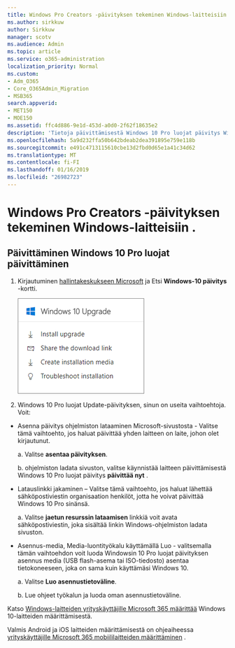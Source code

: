```yaml
---
title: Windows Pro Creators -päivityksen tekeminen Windows-laitteisiin .
ms.author: sirkkuw
author: Sirkkuw
manager: scotv
ms.audience: Admin
ms.topic: article
ms.service: o365-administration
localization_priority: Normal
ms.custom:
- Adm_O365
- Core_O365Admin_Migration
- MSB365
search.appverid:
- MET150
- MOE150
ms.assetid: ffc4d886-9e1d-453d-a0d0-2f62f18635e2
description: 'Tietoja päivittämisestä Windows 10 Pro luojat päivitys Windows-laitteet. '
ms.openlocfilehash: 5a9d232ffa50b642bdeab2dea391895e759e118b
ms.sourcegitcommit: e491c4713115610cbe13d2fbd0d65e1a41c34d62
ms.translationtype: MT
ms.contentlocale: fi-FI
ms.lasthandoff: 01/16/2019
ms.locfileid: "26982723"
---
```

# <a name="upgrade-windows-devices-to-windows-pro-creators-update"></a>Windows Pro Creators -päivityksen tekeminen Windows-laitteisiin .

## <a name="upgrade-to-windows-10-pro-creators-update"></a>Päivittäminen Windows 10 Pro luojat päivittäminen

1. Kirjautuminen [hallintakeskukseen Microsoft](https://portal.office.com/adminportal/home) ja Etsi **Windows-10 päivitys** -kortti. 
    
    ![Windows-10 päivitys kortin admin Centerissä.](media/066f47bf-7b88-4fea-8fd0-82798ea66716.png)
  
2. Windows 10 Pro luojat Update-päivityksen, sinun on useita vaihtoehtoja. Voit:
    
- Asenna päivitys ohjelmiston lataaminen Microsoft-sivustosta - Valitse tämä vaihtoehto, jos haluat päivittää yhden laitteen on laite, johon olet kirjautunut.
    
  a. Valitse **asentaa päivityksen**.
    
  b. ohjelmiston ladata sivuston, valitse käynnistää laitteen päivittämisestä Windows 10 Pro luojat päivitys **päivittää nyt** . 
    
- Latauslinkki jakaminen – Valitse tämä vaihtoehto, jos haluat lähettää sähköpostiviestin organisaation henkilöt, jotta he voivat päivittää Windows 10 Pro sinänsä.
 
   a. Valitse **jaetun resurssin lataamisen** linkkiä voit avata sähköpostiviestin, joka sisältää linkin Windows-ohjelmiston ladata sivuston. 
    
 - Asennus-media, Media-luontityökalu käyttämällä Luo - valitsemalla tämän vaihtoehdon voit luoda Windowsin 10 Pro luojat päivityksen asennus media (USB flash-asema tai ISO-tiedosto) asentaa tietokoneeseen, joka on sama kuin käyttämäsi Windows 10.
    
    a. Valitse **Luo asennustietoväline**.
    
    b. Lue ohjeet työkalun ja luoda oman asennustietoväline. 
    
Katso [Windows-laitteiden yrityskäyttäjille Microsoft 365 määrittää](set-up-windows-devices.md) Windows 10-laitteiden määrittämisestä. 
  
Valmis Android ja iOS laitteiden määrittämisestä on ohjeaiheessa [yrityskäyttäjille Microsoft 365 mobiililaitteiden määrittäminen](set-up-mobile-devices.md) . 
  
